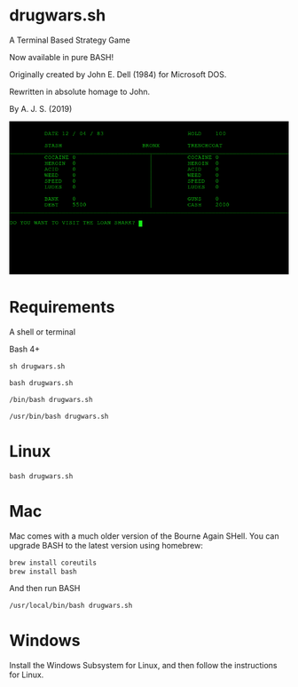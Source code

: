 # drugwars.sh
A Terminal Based Strategy Game

Now available in pure BASH!

Originally created by John E. Dell (1984) for Microsoft DOS.

Rewritten in absolute homage to John.

By A. J. S. (2019)


![Alt text](/Drugwars.png?raw=true "WILL YOU BUY, SELL OR JET ?")


# Requirements
A shell or terminal

Bash 4+

```shell
sh drugwars.sh
```
```shell
bash drugwars.sh
```
```shell
/bin/bash drugwars.sh
```
```shell
/usr/bin/bash drugwars.sh
```

# Linux
```shell
bash drugwars.sh
```

# Mac
Mac comes with a much older version of the Bourne Again SHell.
You can upgrade BASH to the latest version using homebrew:
```shell
brew install coreutils
brew install bash
```
And then run BASH
```shell
/usr/local/bin/bash drugwars.sh
```

# Windows
Install the Windows Subsystem for Linux, and then follow the instructions for Linux.
